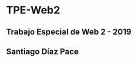 # TPE-Web2
Trabajo Especial de Web 2 - 2019
--------------------------------
Santiago Díaz Pace
--------------------------------

